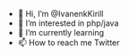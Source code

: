 - 👋 Hi, I’m @IvanenkKirill
- 👀 I’m interested in php/java
- 🌱 I’m currently learning
- 📫 How to reach me Twitter

<!---
IvanenkKirill/IvanenkKirill is a ✨ special ✨ repository because its `README.md` (this file) appears on your GitHub profile.
You can click the Preview link to take a look at your changes.
--->
